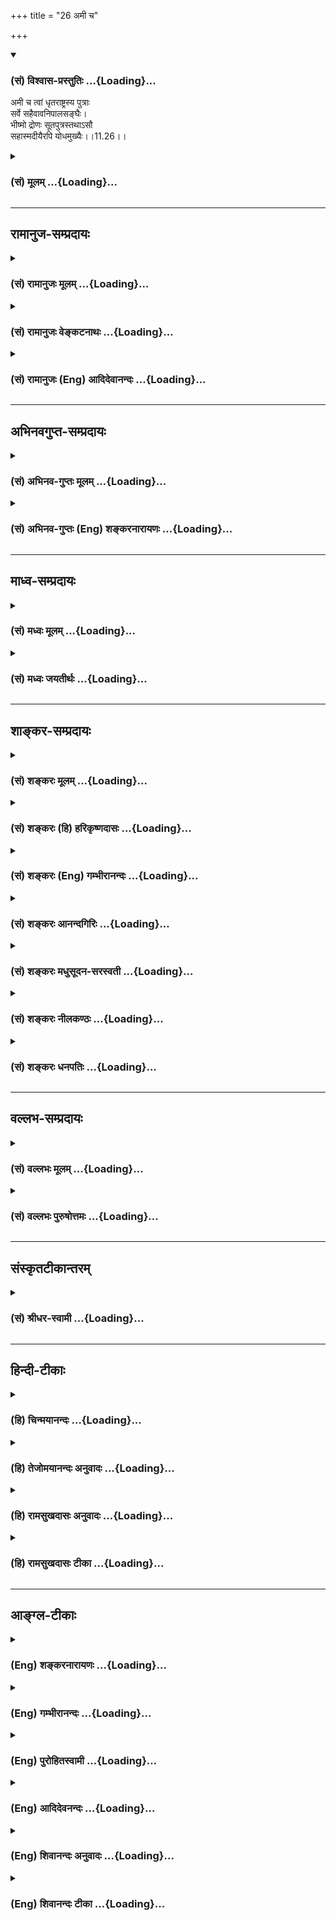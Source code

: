 +++
title = "26 अमी च"

+++
<div class="js_include" newlevelforh1="3" title="(सं) विश्वास-प्रस्तुतिः" unfilled url="/purANam/mahAbhAratam/06-bhIShma-parva/02-bhagavad-gItA-parva/saMskRtam/vishvAsa-prastutiH/11_vishva-rUpa-darshana/26_amI_cha.md">
<details open><summary><h3>(सं) विश्वास-प्रस्तुतिः ...{Loading}...</h3></summary>

अमी च त्वां धृतराष्ट्रस्य पुत्राः  
सर्वे सहैवावनिपालसङ्घैः।  
भीष्मो द्रोणः सूतपुत्रस्तथाऽसौ  
सहास्मदीयैरपि योधमुख्यैः।।11.26।।
</details>
</div>
<div class="js_include collapsed" newlevelforh1="3" title="(सं) मूलम्" unfilled url="/purANam/mahAbhAratam/06-bhIShma-parva/02-bhagavad-gItA-parva/saMskRtam/mUlam/11_vishva-rUpa-darshana/26_amI_cha.md">
<details><summary><h3>(सं) मूलम् ...{Loading}...</h3></summary>

अमी च त्वां धृतराष्ट्रस्य पुत्राः  
सर्वे सहैवावनिपालसङ्घैः।  
भीष्मो द्रोणः सूतपुत्रस्तथाऽसौ  
सहास्मदीयैरपि योधमुख्यैः।।11.26।।
</details>
</div>


_________________
## रामानुज-सम्प्रदायः
<div class="js_include collapsed" newlevelforh1="3" title="(सं) रामानुजः मूलम्" unfilled url="/purANam/mahAbhAratam/06-bhIShma-parva/02-bhagavad-gItA-parva/saMskRtam/rAmAnujaH/mUlam/11_vishva-rUpa-darshana/26_amI_cha.md">
<details><summary><h3>(सं) रामानुजः मूलम् ...{Loading}...</h3></summary>

।।11.26।।**अमी धृतराष्ट्रस्य पुत्राः** दुर्योधनादयः **सर्वे भीष्मो
द्रोणः सूतपुत्रः** कर्णश्च तत्पक्षीयैः अवनिपालसमूहैः सर्वैः **अस्मदीयैः
अपि** कैश्चिद् **योधमुख्यैः सह त्वरमाणा दंष्ट्राकरालनि भयानकानि** तव
**वक्त्राणि विनाशाय विशन्ति।** तत्र **केचित् चूर्णितैः उत्तमाङ्गैः
दशनान्तरेषु विलग्नाः संदृश्यन्ते।**

</details>
</div>
<div class="js_include collapsed" newlevelforh1="3" title="(सं) रामानुजः वेङ्कटनाथः" unfilled url="/purANam/mahAbhAratam/06-bhIShma-parva/02-bhagavad-gItA-parva/saMskRtam/rAmAnujaH/venkaTanAthaH/11_vishva-rUpa-darshana/26_amI_cha.md">
<details><summary><h3>(सं) रामानुजः वेङ्कटनाथः ...{Loading}...</h3></summary>

  
  
।।11.26।। अमी इत्यादिश्लोकपञ्चकार्थोत्थानहेतुं तस्य पूर्वेण सङ्गतिं चाह
-- एवमिति। अवश्यम्भावितयास्वमनीषितमित्युक्तम्। स्वमनीषितभारावतरणज्ञापनाय
भीषणरूपाविष्कारः तेन च युद्धप्रोत्साहनं सिध्येदिति भावः।
वक्ष्यमाणमर्जुनादेरुपकरणमात्रत्वं तद्व्यापाराभावेऽपि शक्यत्वं
चाभिप्रेत्यस्वेनैव करिष्यमाणमित्युक्तम्। तदानीं युद्धभूमौ स्थितानां
वक्ष्यमाणभगवद्वक्त्रप्रवेशस्याघटिततया इन्द्रजालादिशङ्कां परिहरति -- स च
पार्थ इति। भगवतः सर्वगोचरस्रष्ट्टत्वादिसाक्षात्कारे
धार्तराष्ट्रादिकतिपयजन्तुसंहारो नात्यद्भुत
इत्यभिप्रायेणाहतस्मिन्नेवेति। सर्वं समाप्नोषि ततोऽसि सर्वः \[11।40\] इति
वक्ष्यमाणप्रकारेण सर्वशरीरतया सर्वभूतः सत्यसङ्कल्पो भगवानेव
धार्तराष्ट्रादिविलयेऽपि सर्वविधं कारणम्; लौकिकातीन्द्रियेण रूपेण ग्रसन्
भगवानेव प्रधानतमो हेतुः; दृष्टास्त्वर्जुनशरादयः
काकतालीयवन्निमित्तमात्रमिति भावः। अनागतमपीत्यादि लौकिकं हि प्रत्यक्षं
वर्तमाननियतमिति भावः। इदमिति -- धार्तराष्ट्रादिविशेषविषयमित्यर्थः। यद्वा
वर्तिष्यमाणमपि साक्षात्काराद्वर्तमानवद्व्यपदिशतीति भावः। अस्मदीयैरिति
पृथगभिधानादवनिपालसङ्घैरित्येतत्परपक्षविषयमिति
व्यञ्जनायतत्पक्षीयैरित्युक्तम्। दुर्योधनादीनां सर्वेषामिव
तत्पक्षीयाणामपि सर्वेषां वधस्य युद्धे
करिष्यमाणत्वात्सर्वैरित्युक्तम्। अस्मदीयैरिति वचनात्स्वपक्षस्थानामपि वधः
स्वेषां चावस्थानं विवक्षितम्। परेषु सर्वैरिति विशेषणात्स्वकीयेषु
योधमुख्यैरित्युपादानाच्च पाण्डवपक्षीयाणां युद्धे
निश्शेषवधाभावःकैश्चिदित्युक्तः। शीघ्रं संहरणस्य
तत्तदपराधत्वरामूलत्वंत्वरमाणपदेन विवक्षितम्। यद्वा समरसंरम्भादिः
सर्वोऽपि व्यापारस्तेषां स्ववधार्थ इति भावः। भयानकानि इति
पृथगुक्तत्वात्करालशब्दोऽत्र सान्तरालत्वविकृतत्वपरः; दन्तुरत्वपरो वाकरालं
दन्तुरे वक्रे इत्यादि। अमी च त्वा \[11।21\] इत्यत्र
क्रियानिर्देशाभावेऽपिमा भवन्तमनलः पवनो वा इत्यादिष्विवाध्याहारेणैव
क्रियान्वयो गुण एव। यद्वाविशन्ति इति वक्ष्यमाणपदमत्रापि पठितव्यम्।  
  
अथवादृष्ट्वा प्रव्यथितान्तरात्मानो धृतिं न विन्दन्ति इति वा
विपरिणतानुषङ्गेण वाक्यसमाप्तिः न पुनः श्लोकद्वयमप्येकवाक्यतया
विवक्षितम्; पूर्वश्लोके त्वेति कर्मतया निर्देशात्परत्रवक्त्राणि ते
\[11।27\] इत्युक्तेःअमी सर्वे धृतराष्ट्रस्य पुत्राः इति भाष्याभिप्रेतः
पाठः;दुर्योधनादयः सर्वे इत्युक्तेः अत एव हिविशन्ति इत्यनेनैकवाक्यतया
व्याख्यातम् रक्षणार्थं भगवति प्रवेशव्युदासाय
वक्ष्यमाणपरामर्शात्विनाशायेत्युक्तम्। तत्र धार्तराष्ट्रादिष्वित्यर्थः।
यद्वा तेषु वक्त्रेष्वित्यर्थः। केचिद्विनाशाय विशन्ति केचित्तु विनष्टाः
सन्दृश्यन्ते इत्युक्तं भवति।  
  
विद्ध्येनमिह वैरिणम् \[3।37\] इत्यस्यानन्तरं यादवप्रकाशीयैरिह
केचित्पञ्चश्लोकान्पठन्तीति विलिख्य व्याख्यातम् -- अर्जुन उवाच --,भवत्येष
कथं कृष्ण कथं चैष विवर्धते। किमात्मकः किमाचारस्तन्ममाचक्ष्व
पृच्छतः।।1।। भगवानुवाच --,एष सूक्ष्मः परः शत्रुर्देहिनामिन्द्रियैः
सह। सुखं तत्र इवासीनो मोहयन्पार्थ तिष्ठति।।2।। कामक्रोधमयो घोरः
स्तम्भहर्षसमुद्भवः। अहङ्कारोऽभिमानात्मा दुस्तरः पापकर्मभिः।।3।। हर्षमस्य
निवर्त्यैष शोकमस्य ददाति च। भयं चास्य करोत्येष मोहयंश्च मुहुर्मुहुः।।4।। स
एष कलुषी क्षुद्रश्छिद्रापेक्षी धनञ्जय। रजःप्रवर्तितो
मोहान्मानुषाणामुपद्रवः।।5।। इति। अत्र च --,नानारूपैः पुरुषैर्वध्यमाना
विशन्ति ते वक्त्रमचिन्त्यरूपम्। यौधिष्ठिरा धार्तराष्ट्राश्च योधाः
शस्त्रैः कृत्ता विविधैः सर्व एव।।1।। दिव्यानि कर्माणि तवाद्भुतानि
पूर्वाणि पूर्वेऽप्यृषयः स्तुवन्ति। नान्योऽस्ति कर्ता जगतस्त्वमेको धाता
विधाता च विभुर्भुवश्च।।2।। तवाद्भुतं किं न भवेदसह्यं किं वा शक्यं परतः
कीर्तयिष्ये। कर्तासि लोकस्य यतः स्वयं विभो त्वत्तः सर्वं त्वयि सर्वं
त्वमेव।।3।। अत्यद्भुतं कर्म न दुष्करं ते कर्मोन्मानं न च विद्यते ते। न ते
गुणानां परिमाणमस्ति न तेजसो नापि बलस्य नर्द्धेः।।4।।  
  
-- इति। अत्रदिव्यानि इत्यादयः श्लोका नारायणार्यैरपि
लिखिताः। प्रजापतिस्त्वं प्रपितामहश्च \[11।39\] इत्यस्यानन्तरमन्यश्च
श्लोकः -- अनादिमानप्रतिमप्रभावः सर्वेश्वरः सर्वमहाविभूतिः।  
  
न हि त्वदन्यः कश्चिदस्तीह देव लोकत्रये दृश्यतेऽचिन्त्यकर्मा इत्येते
श्लोकाः सन्ति न वेति देवो जानाति।
पूर्वव्याख्यातृभिरनुदाहृतत्वादध्ययनप्रसिद्ध्यभावाच्च भाष्यकारैरनादृताः।
न च गीताशास्त्रस्य श्लोकसङ्ख्या व्यासादिभिरुक्ता।
अर्वाचीनास्त्वविश्वसनीया इति।

</details>
</div>
<div class="js_include collapsed" newlevelforh1="3" title="(सं) रामानुजः (Eng) आदिदेवानन्दः" unfilled url="/purANam/mahAbhAratam/06-bhIShma-parva/02-bhagavad-gItA-parva/saMskRtam/rAmAnujaH/english/AdidevAnandaH/11_vishva-rUpa-darshana/26_amI_cha.md">
<details><summary><h3>(सं) रामानुजः (Eng) आदिदेवानन्दः ...{Loading}...</h3></summary>

11.26 11.27 All these sons of Dhrtarastra like Duryodhana and others
like Bhisma, Drona, and Suta's son Karna together with the hosts of
monarchs on their side and also the leading warriors on our side, are
hastening to their destruction; they enter Your fearful mouths with
terrible fangs; some, caught between the teeth are seen with their heads
crushed to powder.

</details>
</div>


_________________
## अभिनवगुप्त-सम्प्रदायः
<div class="js_include collapsed" newlevelforh1="3" title="(सं) अभिनव-गुप्तः मूलम्" unfilled url="/purANam/mahAbhAratam/06-bhIShma-parva/02-bhagavad-gItA-parva/saMskRtam/abhinava-guptaH/mUlam/11_vishva-rUpa-darshana/26_amI_cha.md">
<details><summary><h3>(सं) अभिनव-गुप्तः मूलम् ...{Loading}...</h3></summary>

।।11.26।। No commentary.  
  

</details>
</div>
<div class="js_include collapsed" newlevelforh1="3" title="(सं) अभिनव-गुप्तः (Eng) शङ्करनारायणः" unfilled url="/purANam/mahAbhAratam/06-bhIShma-parva/02-bhagavad-gItA-parva/saMskRtam/abhinava-guptaH/english/shankaranArAyaNaH/11_vishva-rUpa-darshana/26_amI_cha.md">
<details><summary><h3>(सं) अभिनव-गुप्तः (Eng) शङ्करनारायणः ...{Loading}...</h3></summary>

11.26 Sri Abhinavagupta did not comment upon this sloka.

</details>
</div>


_________________
## माध्व-सम्प्रदायः
<div class="js_include collapsed" newlevelforh1="3" title="(सं) मध्वः मूलम्" unfilled url="/purANam/mahAbhAratam/06-bhIShma-parva/02-bhagavad-gItA-parva/saMskRtam/madhvaH/mUlam/11_vishva-rUpa-darshana/26_amI_cha.md">
<details><summary><h3>(सं) मध्वः मूलम् ...{Loading}...</h3></summary>

।।11.26।। Sri Madhvacharya did not comment on this sloka.,

</details>
</div>
<div class="js_include collapsed" newlevelforh1="3" title="(सं) मध्वः जयतीर्थः" unfilled url="/purANam/mahAbhAratam/06-bhIShma-parva/02-bhagavad-gItA-parva/saMskRtam/madhvaH/jayatIrthaH/11_vishva-rUpa-darshana/26_amI_cha.md">
<details><summary><h3>(सं) मध्वः जयतीर्थः ...{Loading}...</h3></summary>

।।11.26।। Sri Jayatirtha did not comment on this sloka.  
  

</details>
</div>


_________________
## शाङ्कर-सम्प्रदायः
<div class="js_include collapsed" newlevelforh1="3" title="(सं) शङ्करः मूलम्" unfilled url="/purANam/mahAbhAratam/06-bhIShma-parva/02-bhagavad-gItA-parva/saMskRtam/shankaraH/mUlam/11_vishva-rUpa-darshana/26_amI_cha.md">
<details><summary><h3>(सं) शङ्करः मूलम् ...{Loading}...</h3></summary>

।।11.26।। --,**अमी च त्वां धृतराष्ट्रस्य** पुत्राः दुर्योधनप्रभृतयः --
त्वरमाणाः विशन्ति इति व्यवहितेन संबन्धः -- **सर्वे सहैव** सहिताः
**अवनिपालसंघैः** अवनिं पृथ्वीं पालयन्तीति अवनिपालाः तेषां संघैः; किञ्च
**भीष्मो द्रोणः सूतपुत्रः** कर्णः **तथा असौ सह अस्मदीयैरपि**
धृष्टद्युम्नप्रभृतिभिः **योधमुख्यैः** योधानां मुख्यैः प्रधानैः सह।। किञ्च
--,

</details>
</div>
<div class="js_include collapsed" newlevelforh1="3" title="(सं) शङ्करः (हि) हरिकृष्णदासः" unfilled url="/purANam/mahAbhAratam/06-bhIShma-parva/02-bhagavad-gItA-parva/saMskRtam/shankaraH/hindI/harikRShNadAsaH/11_vishva-rUpa-darshana/26_amI_cha.md">
<details><summary><h3>(सं) शङ्करः (हि) हरिकृष्णदासः ...{Loading}...</h3></summary>

।।11.26।। जिन शूरवीरोंसे मुझे पहले पराजयकी आशङ्का थी; वह भी अब चली गयी
क्योंकि --, ये दुर्योधन आदि धृतराष्ट्रके समस्त पुत्र अवनिपालोंके
दलोंसहित -- अवनि यानी पृथ्वीका जो पालन करें उनका नाम अवनिपाल है। उनके
दलोंसहित इकट्ठे होकर बड़े वेगसे आपके मुखोंमें प्रवेश कर रहे हैं। यही
नहीं; किंतु भीष्म; द्रोण और यह सूतपुत्र -- कर्ण एवं हमारी ओरके भी
धृष्टद्युम्नादि प्रधान योद्धाओंके सहित ( सबसेसब )।

</details>
</div>
<div class="js_include collapsed" newlevelforh1="3" title="(सं) शङ्करः (Eng) गम्भीरानन्दः" unfilled url="/purANam/mahAbhAratam/06-bhIShma-parva/02-bhagavad-gItA-parva/saMskRtam/shankaraH/english/gambhIrAnandaH/11_vishva-rUpa-darshana/26_amI_cha.md">
<details><summary><h3>(सं) शङ्करः (Eng) गम्भीरानन्दः ...{Loading}...</h3></summary>

11.26 Ca, and; tvam, into You-this is to be connected with 'rapidly
enter' in the next verse; sarve, all; ami, those; putrah,
sons-Duryodhana and others; dhrtarastrasya, of Dhrtarastra; saha, along
with; avanipala-sanghaih, multitudes of the rulers (pala) of the earth
(avani); also Bhisma, Drona, tatha, and; asau, that; suta-putrah, son of
a Suta, Karna; saha, together with; api, even; asmadiyaih, our;
yodha-mukhyaih, prominent warriors, the ;nders-Dhrstadyumna and others.
Moreover,

</details>
</div>
<div class="js_include collapsed" newlevelforh1="3" title="(सं) शङ्करः आनन्दगिरिः" unfilled url="/purANam/mahAbhAratam/06-bhIShma-parva/02-bhagavad-gItA-parva/saMskRtam/shankaraH/AnandagiriH/11_vishva-rUpa-darshana/26_amI_cha.md">
<details><summary><h3>(सं) शङ्करः आनन्दगिरिः ...{Loading}...</h3></summary>

।।11.26। अस्माकं जयं परेषां पराजयं च दिदृक्षन्तं \[दिदृक्षुं\] दिदृक्षुं
त्वां पश्यामीत्याह -- **येभ्य इति।** तत्र हेतुत्वेन श्लोकमवतारयति --
**यत इति।** न केवलं दुर्योधनादीनामेव पराजयः किंतु भीष्मादीनामपीत्याह --
**किञ्चेति।**

</details>
</div>
<div class="js_include collapsed" newlevelforh1="3" title="(सं) शङ्करः मधुसूदन-सरस्वती" unfilled url="/purANam/mahAbhAratam/06-bhIShma-parva/02-bhagavad-gItA-parva/saMskRtam/shankaraH/madhusUdana-sarasvatI/11_vishva-rUpa-darshana/26_amI_cha.md">
<details><summary><h3>(सं) शङ्करः मधुसूदन-सरस्वती ...{Loading}...</h3></summary>

।।11.26।। अस्माकं जयं परेषां पराजयं च सर्वदा द्रष्टुमिष्टं पश्य। मम देहे
गुडाकेश यच्चान्यद्द्रष्टुमिच्छसीति भगवदादिष्टमधुना पश्यामीत्याह पञ्चभिः
-- अमीचेत्यादिना। अमी च धृतराष्ट्रस्य पुत्रा दुर्योधनप्रभृतयः शतं सोदरा
युयुत्सुं विना सर्वे त्वां त्वरमाणा विशन्तीत्यग्रेतनेनान्वयः।
अतिभयसूचकत्वेन क्रियापदन्यूनत्वमत्र गुण एव। सहैवावनिपालानां शल्यादीनां
राज्ञां सङ्घैस्त्वां विशन्ति। न केवलं दुर्योधनादय एव विशन्ति किंतु
अजेयत्वेन सर्वैः संभावितोऽपि भीष्मो द्रोणः सूतपुत्रः कर्णस्तथासौ सर्वदा
मम विद्वेष्टा। सहास्मदीयैरपि परकीयैरिव
धृष्टद्युम्नप्रभृतिर्योधमुख्यैस्त्वां विशन्तीत्यन्वयः।

</details>
</div>
<div class="js_include collapsed" newlevelforh1="3" title="(सं) शङ्करः नीलकण्ठः" unfilled url="/purANam/mahAbhAratam/06-bhIShma-parva/02-bhagavad-gItA-parva/saMskRtam/shankaraH/nIlakaNThaH/11_vishva-rUpa-darshana/26_amI_cha.md">
<details><summary><h3>(सं) शङ्करः नीलकण्ठः ...{Loading}...</h3></summary>

।।11.26।। अमी त्वां विशन्तीत्यग्रिमश्लोकादपकृष्यते।

</details>
</div>
<div class="js_include collapsed" newlevelforh1="3" title="(सं) शङ्करः धनपतिः" unfilled url="/purANam/mahAbhAratam/06-bhIShma-parva/02-bhagavad-gItA-parva/saMskRtam/shankaraH/dhanapatiH/11_vishva-rUpa-darshana/26_amI_cha.md">
<details><summary><h3>(सं) शङ्करः धनपतिः ...{Loading}...</h3></summary>

।।11.26।। पराजयाशङ्कापि मम निवृत्ता इत्याशयेनाह। अभी च त्वा त्वां
धृतराष्ट्रस्य पुत्रा दुर्योधनादयस्त्वरमाणा विशन्तीति परेणान्वयः। सर्वे
युयुत्सुव्यतिरिक्ता अवनिपालानां राज्ञां जयद्रथादीनां समूहैः सहैव। किंच
येषु परेषां जयाशा तेऽपि भाष्मादयः सूतपुत्रः कर्णोऽसौ ममातीव शत्रुः
अस्मदीयैरपि योधानां प्रधानैः शिखण्डिधृष्टद्युम्नदिभूः सहैव।

</details>
</div>


_________________
## वल्लभ-सम्प्रदायः
<div class="js_include collapsed" newlevelforh1="3" title="(सं) वल्लभः मूलम्" unfilled url="/purANam/mahAbhAratam/06-bhIShma-parva/02-bhagavad-gItA-parva/saMskRtam/vallabhaH/mUlam/11_vishva-rUpa-darshana/26_amI_cha.md">
<details><summary><h3>(सं) वल्लभः मूलम् ...{Loading}...</h3></summary>

।।11.26।। Sri Vallabhacharya did not comment on this sloka.  
  

</details>
</div>
<div class="js_include collapsed" newlevelforh1="3" title="(सं) वल्लभः पुरुषोत्तमः" unfilled url="/purANam/mahAbhAratam/06-bhIShma-parva/02-bhagavad-gItA-parva/saMskRtam/vallabhaH/puruShottamaH/11_vishva-rUpa-darshana/26_amI_cha.md">
<details><summary><h3>(सं) वल्लभः पुरुषोत्तमः ...{Loading}...</h3></summary>

  
  
।।11.26।। एवं भगवत्स्वरूपस्थं जगद्दृष्ट्वा
विज्ञाप्ययच्चान्यद्द्रष्टुमिच्छसि \[11।7\] इति भगवतोक्तं तदर्थं
बाह्यस्थः स्वपरसैन्यस्वरूपज्ञानदर्शनेच्छया दृष्ट्वा विज्ञापयति -- अमी
चेति पञ्चभिः। च पुनः। बाह्यस्थाः अमी परिदृश्यमानाः धृतराष्ट्रस्य पुत्रा
आलोचनरहिताः सर्वे अवनिपालसङ्घैः जयद्रथादिसमूहैः सह; भीष्मो योद्धा च;
द्रोणः शास्त्रविशारदः; सूतपुत्रः कर्णः अस्मदीयैरपि योधमुख्यैः
घृष्टद्युम्नादिभिः सह।  
  

</details>
</div>


_________________
## संस्कृतटीकान्तरम्
<div class="js_include collapsed" newlevelforh1="3" title="(सं) श्रीधर-स्वामी" unfilled url="/purANam/mahAbhAratam/06-bhIShma-parva/02-bhagavad-gItA-parva/saMskRtam/shrIdhara-svAmI/11_vishva-rUpa-darshana/26_amI_cha.md">
<details><summary><h3>(सं) श्रीधर-स्वामी ...{Loading}...</h3></summary>

।।11.26।। यच्चान्यद्द्रष्टुमिच्छसीत्यनेनास्मिन्संग्रामे भाविजयपराजयादिकं
च मम देहे पश्येति यद्भगवतोक्तं तदिदानीं पश्यन्नाह **-- अमी चेति
पञ्चभिः।** अमी धृतराष्ट्रस्य पुत्रा दुर्योधनादयः सर्वे अवनिपालानां
जयद्रथादीनां राज्ञां सहैव तव वक्त्राणि विशन्तीत्युत्तरेणान्वयः। तथा
भीष्मश्च द्रोणश्चासौ सूतपुत्रः कर्णश्च। न केवलं त एव विशन्ति अपितु
प्रतियोद्वारो येऽस्मदीया योधमुख्याः शिखण्डिधृष्टद्युम्नादयः तैः सह।

</details>
</div>


_________________
## हिन्दी-टीकाः
<div class="js_include collapsed" newlevelforh1="3" title="(हि) चिन्मयानन्दः" unfilled url="/purANam/mahAbhAratam/06-bhIShma-parva/02-bhagavad-gItA-parva/hindI/chinmayAnandaH/11_vishva-rUpa-darshana/26_amI_cha.md">
<details><summary><h3>(हि) चिन्मयानन्दः ...{Loading}...</h3></summary>

।।11.26।। च्ड्ढड्ढ क्दृथ्र्थ्र्ड्ढदद्यठ्ठद्धन्र् द्वदड्डड्ढद्ध 11.27

</details>
</div>
<div class="js_include collapsed" newlevelforh1="3" title="(हि) तेजोमयानन्दः अनुवादः" unfilled url="/purANam/mahAbhAratam/06-bhIShma-parva/02-bhagavad-gItA-parva/hindI/tejomayAnandaH/anuvAdaH/11_vishva-rUpa-darshana/26_amI_cha.md">
<details><summary><h3>(हि) तेजोमयानन्दः अनुवादः ...{Loading}...</h3></summary>

।।11.26।। और ये समस्त धृतराष्ट्र के पुत्र राजाओं के समुदाय सहित आप में
प्रवेश करते हैं। भीष्म, द्रोण तथा कर्ण और हमारे पक्ष के भी प्रधान
योद्धाओं के सहित.।।

</details>
</div>
<div class="js_include collapsed" newlevelforh1="3" title="(हि) रामसुखदासः अनुवादः" unfilled url="/purANam/mahAbhAratam/06-bhIShma-parva/02-bhagavad-gItA-parva/hindI/rAmasukhadAsaH/anuvAdaH/11_vishva-rUpa-darshana/26_amI_cha.md">
<details><summary><h3>(हि) रामसुखदासः अनुवादः ...{Loading}...</h3></summary>

।।11.26 -- 11.27।। हमारे मुख्य योद्धाओंके सहित भीष्म, द्रोण और वह कर्ण
भी आपमें प्रविष्ट हो रहे हैं। राजाओंके समुदायोंके सहित धृतराष्ट्रके वे
ही सब-के-सब पुत्र आपके विकराल दाढ़ोंके कारण भयंकर मुखोंमें बड़ी तेजीसे
प्रविष्ट हो रहे हैं। उनमेंसे कई-एक तो चूर्ण हुए सिरोंसहित आपके दाँतोंके
बीचमें फँसे हुए दीख रहे हैं।

</details>
</div>
<div class="js_include collapsed" newlevelforh1="3" title="(हि) रामसुखदासः टीका" unfilled url="/purANam/mahAbhAratam/06-bhIShma-parva/02-bhagavad-gItA-parva/hindI/rAmasukhadAsaH/TIkA/11_vishva-rUpa-darshana/26_amI_cha.md">
<details><summary><h3>(हि) रामसुखदासः टीका ...{Loading}...</h3></summary>

।।11.26।।***व्याख्या--*'भीष्मो द्रोणः सूतपुत्रस्तथासौ सहास्मदीयैरपि
योधमुख्यैः'--**हमारे पक्षके धृष्टद्युम्न, विराट्, द्रुपद आदि जो
मुख्य-मुख्य योद्धालोग हैं, वे सब-के-सब धर्मके पक्षमें हैं और केवल अपना
कर्तव्य समझकर युद्ध करनेके लिये आये हैं। हमारे इन सेनापतियोंके साथ
पितामह भीष्म, आचार्य द्रोण और वह प्रसिद्ध सूतपुत्र कर्ण आपमें प्रविष्ट
हो रहे हैं।  
  
यहाँ भीष्म, द्रोण और कर्णका नाम लेनेका तात्पर्य है कि ये तीनों ही अपने
कर्तव्यका पालन करनेके लिये युद्धमें आये थे **(टिप्पणी प₀ 591)**।  
  
**'अमी च त्वां धृतराष्ट्रस्य पुत्राः सर्वे
सहैवावनिपालसङ्घैः'--**दुर्योधनके पक्षमें जितने राजालोग हैं, जो युद्धमें
दुर्योधनका प्रिय करना चाहते हैं (गीता 1। 23) अर्थात् दुर्योधनको हितकी
सलाह नहीं दे रहे हैं, उन सभी,राजाओंके समूहोंके साथ धृतराष्ट्रके
दुर्योधन, दुःशासन आदि सौ पुत्र विकराल दाढ़ोंके कारण अत्यन्त भयानक आपके
मुखोंमें बड़ी तेजीसे प्रवेश कर रहे हैं--**'वक्त्राणि ते त्वरमाणा विशन्ति
दंष्ट्राकरालानि भयानकानि'**। विराट्रूपमें वे चाहे भगवान्में प्रवेश करें,
चाहे भगवान्के मुखोंमें जायँ, वह एक ही लीला है। परन्तु भावोंके अनुसार
उनकी गतियाँ अलग-अलग प्रतीत हो रही हैं। इसलिये भगवान्में जायँ अथवा
मुखोंमें जायँ, वे हैं तो विराट्रूपमें ही।

</details>
</div>


_________________
## आङ्ग्ल-टीकाः
<div class="js_include collapsed" newlevelforh1="3" title="(Eng) शङ्करनारायणः" unfilled url="/purANam/mahAbhAratam/06-bhIShma-parva/02-bhagavad-gItA-parva/english/shankaranArAyaNaH/11_vishva-rUpa-darshana/26_amI_cha.md">
<details><summary><h3>(Eng) शङ्करनारायणः ...{Loading}...</h3></summary>

11.26. All these sons of Dhrtarastra along with the entire hosts of
kings, this Bhisma, this Drona and this son of the charioteer (Karna),
together with the chief warriors of ours too;

</details>
</div>
<div class="js_include collapsed" newlevelforh1="3" title="(Eng) गम्भीरानन्दः" unfilled url="/purANam/mahAbhAratam/06-bhIShma-parva/02-bhagavad-gItA-parva/english/gambhIrAnandaH/11_vishva-rUpa-darshana/26_amI_cha.md">
<details><summary><h3>(Eng) गम्भीरानन्दः ...{Loading}...</h3></summary>

11.26 And into You (enter) all those sons of Dhrtarastra along with
multitudes of the rulers of the earth; (also) Bhisma, Drona and that son
of a Suta (Karna), together with even our prominent warriors.

</details>
</div>
<div class="js_include collapsed" newlevelforh1="3" title="(Eng) पुरोहितस्वामी" unfilled url="/purANam/mahAbhAratam/06-bhIShma-parva/02-bhagavad-gItA-parva/english/purohitasvAmI/11_vishva-rUpa-darshana/26_amI_cha.md">
<details><summary><h3>(Eng) पुरोहितस्वामी ...{Loading}...</h3></summary>

11.26 All these sons of Dhritarashtra, with the hosts of princes,
Bheeshma, Drona and Karna, as well as the other warrior chiefs belonging
to our side;

</details>
</div>
<div class="js_include collapsed" newlevelforh1="3" title="(Eng) आदिदेवनन्दः" unfilled url="/purANam/mahAbhAratam/06-bhIShma-parva/02-bhagavad-gItA-parva/english/AdidevanandaH/11_vishva-rUpa-darshana/26_amI_cha.md">
<details><summary><h3>(Eng) आदिदेवनन्दः ...{Loading}...</h3></summary>

11.26 All these sons of Dhrtarastra together with the hosts of monarchs,
Bhisma, Drona and Karna along with the leading warriors of our side,

</details>
</div>
<div class="js_include collapsed" newlevelforh1="3" title="(Eng) शिवानन्दः अनुवादः" unfilled url="/purANam/mahAbhAratam/06-bhIShma-parva/02-bhagavad-gItA-parva/english/shivAnandaH/anuvAdaH/11_vishva-rUpa-darshana/26_amI_cha.md">
<details><summary><h3>(Eng) शिवानन्दः अनुवादः ...{Loading}...</h3></summary>

11.26 All the sons of Dhritarashtra, with the hosts of kings of the
earth, Bhishma, Drona and Karna, with the chief among our warriors.

</details>
</div>
<div class="js_include collapsed" newlevelforh1="3" title="(Eng) शिवानन्दः टीका" unfilled url="/purANam/mahAbhAratam/06-bhIShma-parva/02-bhagavad-gItA-parva/english/shivAnandaH/TIkA/11_vishva-rUpa-darshana/26_amI_cha.md">
<details><summary><h3>(Eng) शिवानन्दः टीका ...{Loading}...</h3></summary>

11.26 अमी these; च and; त्वाम् Thee; धृतराष्ट्रस्य of Dhritarashtra;
पुत्राः sons; सर्वे all; सह with; एव even; अवनिपालसङ्घैः hosts of kings;
भीष्मः Bhishma; द्रोणः Drona; सूतपुत्रः Karana; तथा also; असौ this; सह
with; अस्मदीयैः with (those) of ours; अपि also; योधमुख्यैः (with)
warrior chiefs.Commentary Karna; though he was the son of Kunti; the
mother of the Pandavas; was brought up by a charioteer and hence came to
be regarded as his son.

</details>
</div>
